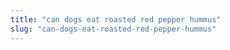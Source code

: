 ```yaml
---
title: "can dogs eat roasted red pepper hummus"
slug: "can-dogs-eat-roasted-red-pepper-hummus"
---
```


